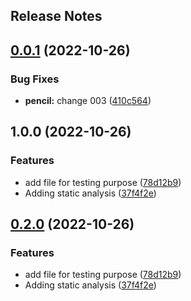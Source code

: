 Release Notes
---

## [0.0.1](https://github.com/davisusanibar/gradle-kts-artifacts/compare/v0.0.0...v0.0.1) (2022-10-26)


### Bug Fixes

* **pencil:** change 003 ([410c564](https://github.com/davisusanibar/gradle-kts-artifacts/commit/410c564a3de4bc1f30c915da287f31a4b7912ab7))

## 1.0.0 (2022-10-26)


### Features

* add file for testing purpose ([78d12b9](https://github.com/davisusanibar/gradle-kts-artifacts/commit/78d12b983363b5b8961bec50a5099205f551146b))
* Adding static analysis ([37f4f2e](https://github.com/davisusanibar/gradle-kts-artifacts/commit/37f4f2eb2c6a5c789fb8d616d3f236f877315e36))

## [0.2.0](https://github.com/davisusanibar/gradle-kts-artifacts/compare/v0.1.14...v0.2.0) (2022-10-26)


### Features

* add file for testing purpose ([78d12b9](https://github.com/davisusanibar/gradle-kts-artifacts/commit/78d12b983363b5b8961bec50a5099205f551146b))
* Adding static analysis ([37f4f2e](https://github.com/davisusanibar/gradle-kts-artifacts/commit/37f4f2eb2c6a5c789fb8d616d3f236f877315e36))
